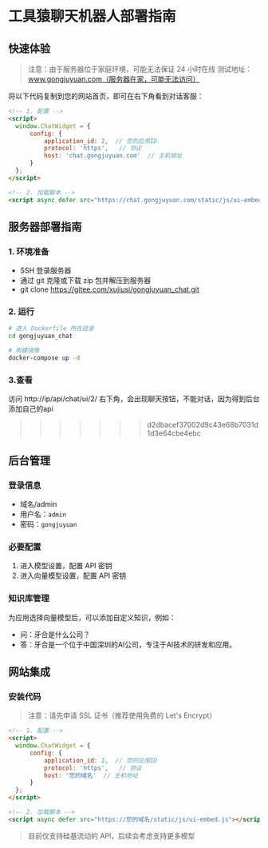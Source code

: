 # 工具猿聊天机器人部署指南

## 快速体验
> 注意：由于服务器位于家庭环境，可能无法保证 24 小时在线
> 测试地址：www.gongjuyuan.com（服务器在家，可能无法访问）

将以下代码复制到您的网站首页，即可在右下角看到对话客服：

```html
<!-- 1. 配置 -->
<script>
  window.ChatWidget = {
      config: {
          application_id: 2,  // 您的应用ID
          protocol: 'https',   // 协议
          host: 'chat.gongjuyuan.com'  // 主机地址
      }
  };
</script>

<!-- 2. 加载脚本 -->
<script async defer src="https://chat.gongjuyuan.com/static/js/ui-embed.js"></script>
```

## 服务器部署指南

### 1. 环境准备
- SSH 登录服务器
- 通过 git 克隆或下载 zip 包并解压到服务器
- git clone https://gitee.com/xujiusi/gongjuyuan_chat.git


### 2. 运行
```bash
# 进入 Dockerfile 所在目录
cd gongjuyuan_chat

# 构建镜像
docker-compose up -d
```

### 3.查看

访问 http://ip/api/chat/ui/2/
右下角，会出现聊天按钮，不能对话，因为得到后台添加自己的api

>>>>>>> d2dbacef37002d9c43e68b7031d1d3e64cbe4ebc

## 后台管理

### 登录信息
- 域名/admin
- 用户名：`admin`
- 密码：`gongjuyuan`

### 必要配置
1. 进入模型设置，配置 API 密钥
2. 进入向量模型设置，配置 API 密钥

### 知识库管理
为应用选择向量模型后，可以添加自定义知识，例如：
- 问：牙合是什么公司？
- 答：牙合是一个位于中国深圳的AI公司，专注于AI技术的研发和应用。

## 网站集成

### 安装代码
> 注意：请先申请 SSL 证书（推荐使用免费的 Let's Encrypt）

```html
<!-- 1. 配置 -->
<script>
  window.ChatWidget = {
      config: {
          application_id: 2,  // 您的应用ID
          protocol: 'https',   // 协议
          host: '您的域名'  // 主机地址
      }
  };
</script>

<!-- 2. 加载脚本 -->
<script async defer src="https://您的域名/static/js/ui-embed.js"></script>
```

> 目前仅支持硅基流动的 API，后续会考虑支持更多模型